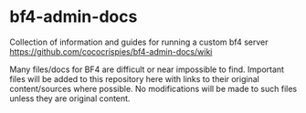 # bf4-admin-docs
Collection of information and guides for running a custom bf4 server
https://github.com/cococrispies/bf4-admin-docs/wiki

Many files/docs for BF4 are difficult or near impossible to find.
Important files will be added to this repository here with links to their original content/sources where possible.
No modifications will be made to such files unless they are original content.
